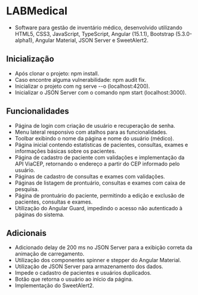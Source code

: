 # LABMedical

- Software para gestão de inventário médico, desenvolvido utilizando HTML5, CSS3, JavaScript, TypeScript, Angular (15.1.1), Bootstrap (5.3.0-alpha1), Angular Material, JSON Server e SweetAlert2.

## Inicialização

- Após clonar o projeto: npm install.
- Caso encontre alguma vulnerabilidade: npm audit fix.
- Inicializar o projeto com ng serve --o (localhost:4200).
- Inicializar o JSON Server com o comando npm start (localhost:3000).

## Funcionalidades

- Página de login com criação de usuário e recuperação de senha.
- Menu lateral responsivo com atalhos para as funcionalidades.
- Toolbar exibindo o nome da página e nome do usuário (médico).
- Página inicial contendo estatísticas de pacientes, consultas, exames e informações básicas sobre os pacientes.
- Página de cadastro de paciente com validações e implementação da API ViaCEP, retornando o endereço a partir do CEP informado pelo usuário.
- Páginas de cadastro de consultas e exames com validações.
- Páginas de listagem de prontuário, consultas e exames com caixa de pesquisa.
- Página de prontuário do paciente, permitindo a edição e exclusão de pacientes, consultas e exames.
- Utilização do Angular Guard, impedindo o acesso não autenticado à páginas do sistema.

## Adicionais

- Adicionado delay de 200 ms no JSON Server para a exibição correta da animação de carregamento.
- Utilização dos componentes spinner e stepper do Angular Material.
- Utilização de JSON Server para armazenamento dos dados.
- Impede o cadastro de pacientes e usuários duplicados.
- Botão que retorna o usuário ao início da página.
- Implementação do SweetAlert2.
